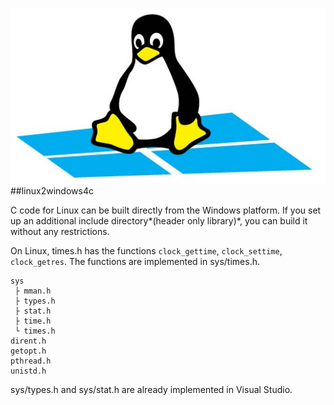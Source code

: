 ![](res/main.jpg)
##linux2windows4c

C code for Linux can be built directly from the Windows platform. If you set up an additional include directory*(header only library)*, you can build it without any restrictions.

On Linux, times.h has the functions `clock_gettime`, `clock_settime`, `clock_getres`. The functions are implemented in sys/times.h.


```
sys
 ├ mman.h
 ├ types.h
 ├ stat.h
 ├ time.h
 └ times.h
dirent.h
getopt.h
pthread.h
unistd.h
```

sys/types.h and sys/stat.h are already implemented in Visual Studio.